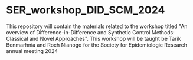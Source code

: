 # SER_workshop_DID_SCM_2024
This repository will contain the materials related to the workshop titled "An overview of Difference-in-Difference and Synthetic Control Methods: Classical and Novel Approaches". This workshop will be taught be Tarik Benmarhnia and Roch Nianogo for the Society for Epidemiologic Research annual meeting 2024
